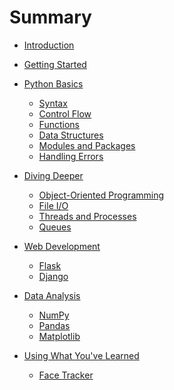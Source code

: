# Summary

- [Introduction](./introduction/introduction.md)

- [Getting Started](./getting-started/getting-started.md)

- [Python Basics](python-basics/python-basics.md)
  - [Syntax](./python-basics/syntax-and-data-types.md)
  - [Control Flow](./python-basics/control-flow.md)
  - [Functions](./python-basics/functions.md)
  - [Data Structures](./python-basics/data-types.md)
  - [Modules and Packages](./python-basics/modules-and-packages.md)
  - [Handling Errors](./python-basics/handling-errors.md)

- [Diving Deeper]()
  - [Object-Oriented Programming](./diving-deeper/oop.md)
  - [File I/O](./diving-deeper/file-io.md)
  - [Threads and Processes](./diving-deeper/threads-and-processes.md)
  - [Queues](./diving-deeper/queues.md)

- [Web Development]()
  - [Flask](./web-development/flask.md)
  - [Django](./web-development/django.md)

- [Data Analysis]()
    - [NumPy](./data-analysis/numpy.md)
    - [Pandas](./data-analysis/pandas.md)
    - [Matplotlib](./data-analysis/matplotlib.md)

- [Using What You've Learned]()
    - [Face Tracker](./example/facetracker.md)